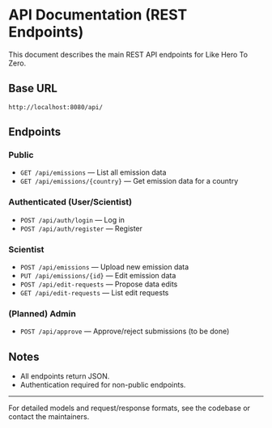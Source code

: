 # API Documentation (REST Endpoints)

This document describes the main REST API endpoints for Like Hero To Zero.

## Base URL

    http://localhost:8080/api/

## Endpoints

### Public

- `GET /api/emissions` — List all emission data
- `GET /api/emissions/{country}` — Get emission data for a country

### Authenticated (User/Scientist)

- `POST /api/auth/login` — Log in
- `POST /api/auth/register` — Register

### Scientist

- `POST /api/emissions` — Upload new emission data
- `PUT /api/emissions/{id}` — Edit emission data
- `POST /api/edit-requests` — Propose data edits
- `GET /api/edit-requests` — List edit requests

### (Planned) Admin

- `POST /api/approve` — Approve/reject submissions (to be done)

## Notes

- All endpoints return JSON.
- Authentication required for non-public endpoints.

---

For detailed models and request/response formats, see the codebase or contact the maintainers.
